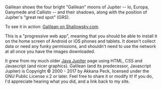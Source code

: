 Galilean shows the four bright "Galilean" moons of Jupiter --
Io, Europa, Ganymede and Callisto -- and their shadows,
along with the position of Jupiter's "great red spot" (GRS).

To see it in action: [Galilean on Shallowsky.com](http://shallowsky.com/galilean/).

This is a "progressive web app", meaning that you should be able
to install it on the home screen of Android or iOS phones and tablets.
It doesn't collect data or need any funky permissions, and shouldn't
need to use the network at all once you have the images downloaded.

It grew from my much older
<a href="/jupiter.html">Java Jupiter</a> page
using HTML, CSS and Javascript (and nicer graphics).
Galilean (and its predecessor, Javascript Jupiter)
is Copyright &copy; 2000 - 2017 by Akkana Peck,
licensed under the GNU Public License v.2 or later.
Feel free to share it or modify it!
If you do, I'd appreciate hearing what you did, and a link back to my site.
